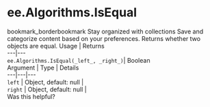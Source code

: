  
#  ee.Algorithms.IsEqual
bookmark_borderbookmark Stay organized with collections  Save and categorize content based on your preferences.
Returns whether two objects are equal.
Usage | Returns  
---|---  
`ee.Algorithms.IsEqual(_left_, _right_)`|  Boolean  
Argument | Type | Details  
---|---|---  
`left` | Object, default: null |   
`right` | Object, default: null |   
Was this helpful?
